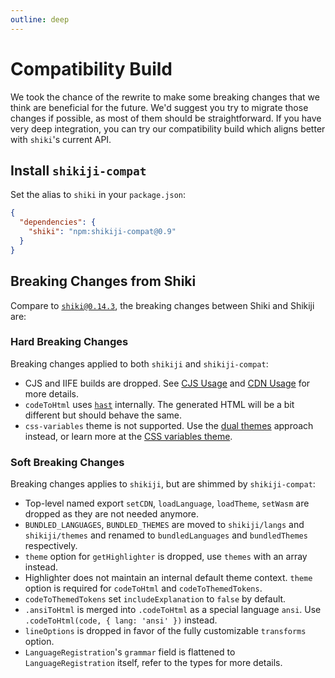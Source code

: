 ```yaml
---
outline: deep
---
```


# Compatibility Build

We took the chance of the rewrite to make some breaking changes that we think are beneficial for the future. We'd suggest you try to migrate those changes if possible, as most of them should be straightforward. If you have very deep integration, you can try our compatibility build which aligns better with `shiki`'s current API.

## Install `shikiji-compat`

<Badges name="shikiji-compat" />

Set the alias to `shiki` in your `package.json`:

```json
{
  "dependencies": {
    "shiki": "npm:shikiji-compat@0.9"
  }
}
```

## Breaking Changes from Shiki

Compare to [`shiki@0.14.3`](https://github.com/shikijs/shiki/releases/tag/v0.14.3), the breaking changes between Shiki and Shikiji are:

### Hard Breaking Changes

Breaking changes applied to both `shikiji` and `shikiji-compat`:

- CJS and IIFE builds are dropped. See [CJS Usage](/guide/install#cjs-usage) and [CDN Usage](/guide/install#cdn-usage) for more details.
- `codeToHtml` uses [`hast`](https://github.com/syntax-tree/hast) internally. The generated HTML will be a bit different but should behave the same.
- `css-variables` theme is not supported. Use the [dual themes](/guide/dual-themes) approach instead, or learn more at the [CSS variables theme](/guide/dynamic-theme#css-variables-theme).

### Soft Breaking Changes

Breaking changes applies to `shikiji`, but are shimmed by `shikiji-compat`:

- Top-level named export `setCDN`, `loadLanguage`, `loadTheme`, `setWasm` are dropped as they are not needed anymore.
- `BUNDLED_LANGUAGES`, `BUNDLED_THEMES` are moved to `shikiji/langs` and `shikiji/themes` and renamed to `bundledLanguages` and `bundledThemes` respectively.
- `theme` option for `getHighlighter` is dropped, use `themes` with an array instead.
- Highlighter does not maintain an internal default theme context. `theme` option is required for `codeToHtml` and `codeToThemedTokens`.
- `codeToThemedTokens` set `includeExplanation` to `false` by default.
- `.ansiToHtml` is merged into `.codeToHtml` as a special language `ansi`. Use `.codeToHtml(code, { lang: 'ansi' })` instead.
- `lineOptions` is dropped in favor of the fully customizable `transforms` option.
- `LanguageRegistration`'s `grammar` field is flattened to `LanguageRegistration` itself, refer to the types for more details.
